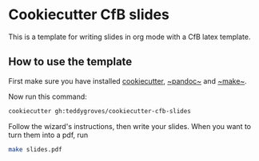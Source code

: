 # Cookiecutter CfB slides

This is a template for writing slides in org mode with a CfB latex template.

## How to use the template

First make sure you have installed
[cookiecutter](https://cookiecutter.readthedocs.io),
[~pandoc~](https://pandoc.org/) and
[~make~](https://www.gnu.org/software/make/).

Now run this command:

```sh
cookiecutter gh:teddygroves/cookiecutter-cfb-slides
```


Follow the wizard's instructions, then write your slides. When you want to turn
them into a pdf, run

```sh
make slides.pdf
```
